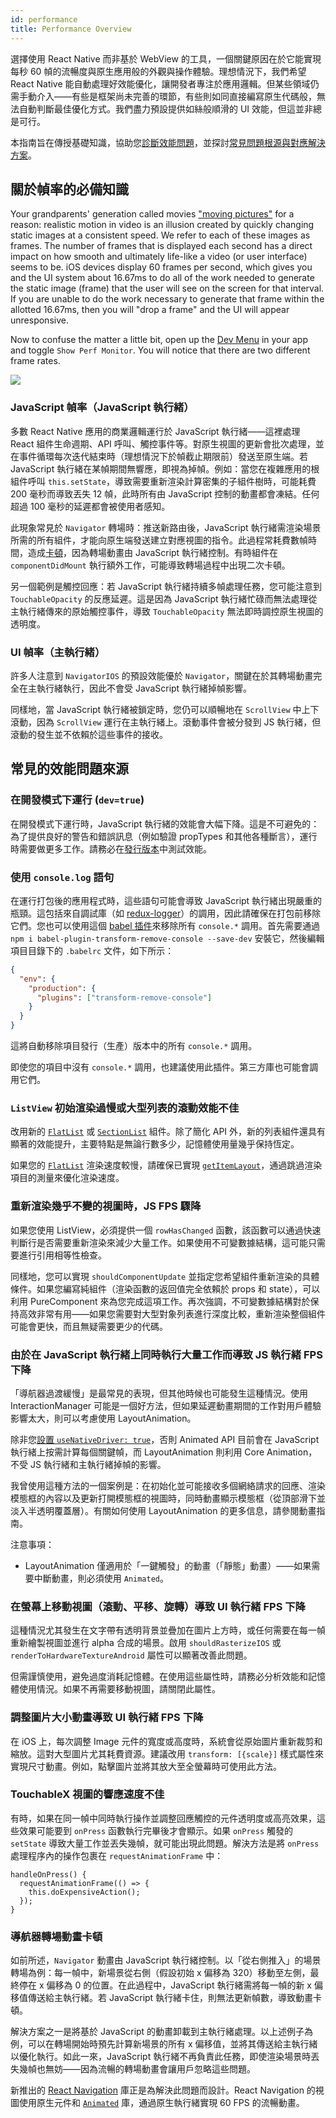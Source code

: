 ```yaml
---
id: performance
title: Performance Overview
---
```


選擇使用 React Native 而非基於 WebView 的工具，一個關鍵原因在於它能實現每秒 60 幀的流暢度與原生應用般的外觀與操作體驗。理想情況下，我們希望 React Native 能自動處理好效能優化，讓開發者專注於應用邏輯。但某些領域仍需手動介入——有些是框架尚未完善的環節，有些則如同直接編寫原生代碼般，無法自動判斷最佳優化方式。我們盡力預設提供如絲般順滑的 UI 效能，但這並非總是可行。

本指南旨在傳授基礎知識，協助您[診斷效能問題](profiling.md)，並探討[常見問題根源與對應解決方案](performance.md#common-sources-of-performance-problems)。

## 關於幀率的必備知識

Your grandparents' generation called movies ["moving pictures"](https://www.youtube.com/watch?v=F1i40rnpOsA) for a reason: realistic motion in video is an illusion created by quickly changing static images at a consistent speed. We refer to each of these images as frames. The number of frames that is displayed each second has a direct impact on how smooth and ultimately life-like a video (or user interface) seems to be. iOS devices display 60 frames per second, which gives you and the UI system about 16.67ms to do all of the work needed to generate the static image (frame) that the user will see on the screen for that interval. If you are unable to do the work necessary to generate that frame within the allotted 16.67ms, then you will "drop a frame" and the UI will appear unresponsive.

Now to confuse the matter a little bit, open up the [Dev Menu](debugging.md#accessing-the-dev-menu) in your app and toggle `Show Perf Monitor`. You will notice that there are two different frame rates.

![](/docs/assets/PerfUtil.png)

### JavaScript 幀率（JavaScript 執行緒）

多數 React Native 應用的商業邏輯運行於 JavaScript 執行緒——這裡處理 React 組件生命週期、API 呼叫、觸控事件等。對原生視圖的更新會批次處理，並在事件循環每次迭代結束時（理想情況下於幀截止期限前）發送至原生端。若 JavaScript 執行緒在某幀期間無響應，即視為掉幀。例如：當您在複雜應用的根組件呼叫 `this.setState`，導致需要重新渲染計算密集的子組件樹時，可能耗費 200 毫秒而導致丟失 12 幀，此時所有由 JavaScript 控制的動畫都會凍結。任何超過 100 毫秒的延遲都會被使用者感知。

此現象常見於 `Navigator` 轉場時：推送新路由後，JavaScript 執行緒需渲染場景所需的所有組件，才能向原生端發送建立對應視圖的指令。此過程常耗費數幀時間，造成[卡頓](http://jankfree.org/)，因為轉場動畫由 JavaScript 執行緒控制。有時組件在 `componentDidMount` 執行額外工作，可能導致轉場過程中出現二次卡頓。

另一個範例是觸控回應：若 JavaScript 執行緒持續多幀處理任務，您可能注意到 `TouchableOpacity` 的反應延遲。這是因為 JavaScript 執行緒忙碌而無法處理從主執行緒傳來的原始觸控事件，導致 `TouchableOpacity` 無法即時調控原生視圖的透明度。

### UI 幀率（主執行緒）

許多人注意到 `NavigatorIOS` 的預設效能優於 `Navigator`，關鍵在於其轉場動畫完全在主執行緒執行，因此不會受 JavaScript 執行緒掉幀影響。

同樣地，當 JavaScript 執行緒被鎖定時，您仍可以順暢地在 `ScrollView` 中上下滾動，因為 `ScrollView` 運行在主執行緒上。滾動事件會被分發到 JS 執行緒，但滾動的發生並不依賴於這些事件的接收。

## 常見的效能問題來源

### 在開發模式下運行 (`dev=true`)

在開發模式下運行時，JavaScript 執行緒的效能會大幅下降。這是不可避免的：為了提供良好的警告和錯誤訊息（例如驗證 propTypes 和其他各種斷言），運行時需要做更多工作。請務必在[發行版本](running-on-device.md#building-your-app-for-production)中測試效能。

### 使用 `console.log` 語句

在運行打包後的應用程式時，這些語句可能會導致 JavaScript 執行緒出現嚴重的瓶頸。這包括來自調試庫（如 [redux-logger](https://github.com/evgenyrodionov/redux-logger)）的調用，因此請確保在打包前移除它們。您也可以使用這個 [babel 插件](https://babeljs.io/docs/plugins/transform-remove-console/)來移除所有 `console.*` 調用。首先需要通過 `npm i babel-plugin-transform-remove-console --save-dev` 安裝它，然後編輯項目目錄下的 `.babelrc` 文件，如下所示：

```json
{
  "env": {
    "production": {
      "plugins": ["transform-remove-console"]
    }
  }
}
```

這將自動移除項目發行（生產）版本中的所有 `console.*` 調用。

即使您的項目中沒有 `console.*` 調用，也建議使用此插件。第三方庫也可能會調用它們。

### `ListView` 初始渲染過慢或大型列表的滾動效能不佳

改用新的 [`FlatList`](flatlist.md) 或 [`SectionList`](sectionlist.md) 組件。除了簡化 API 外，新的列表組件還具有顯著的效能提升，主要特點是無論行數多少，記憶體使用量幾乎保持恆定。

如果您的 [`FlatList`](flatlist.md) 渲染速度較慢，請確保已實現 [`getItemLayout`](flatlist.md#getitemlayout)，通過跳過渲染項目的測量來優化渲染速度。

### 重新渲染幾乎不變的視圖時，JS FPS 驟降

如果您使用 ListView，必須提供一個 `rowHasChanged` 函數，該函數可以通過快速判斷行是否需要重新渲染來減少大量工作。如果使用不可變數據結構，這可能只需要進行引用相等性檢查。

同樣地，您可以實現 `shouldComponentUpdate` 並指定您希望組件重新渲染的具體條件。如果您編寫純組件（渲染函數的返回值完全依賴於 props 和 state），可以利用 PureComponent 來為您完成這項工作。再次強調，不可變數據結構對於保持高效非常有用——如果您需要對大型對象列表進行深度比較，重新渲染整個組件可能會更快，而且無疑需要更少的代碼。

### 由於在 JavaScript 執行緒上同時執行大量工作而導致 JS 執行緒 FPS 下降

「導航器過渡緩慢」是最常見的表現，但其他時候也可能發生這種情況。使用 InteractionManager 可能是一個好方法，但如果延遲動畫期間的工作對用戶體驗影響太大，則可以考慮使用 LayoutAnimation。

除非您[設置 `useNativeDriver: true`](/blog/2017/02/14/using-native-driver-for-animated#how-do-i-use-this-in-my-app)，否則 Animated API 目前會在 JavaScript 執行緒上按需計算每個關鍵幀，而 LayoutAnimation 則利用 Core Animation，不受 JS 執行緒和主執行緒掉幀的影響。

我曾使用這種方法的一個案例是：在初始化並可能接收多個網絡請求的回應、渲染模態框的內容以及更新打開模態框的視圖時，同時動畫顯示模態框（從頂部滑下並淡入半透明覆蓋層）。有關如何使用 LayoutAnimation 的更多信息，請參閱動畫指南。

注意事項：

- LayoutAnimation 僅適用於「一鍵觸發」的動畫（「靜態」動畫）——如果需要中斷動畫，則必須使用 `Animated`。

### 在螢幕上移動視圖（滾動、平移、旋轉）導致 UI 執行緒 FPS 下降

這種情況尤其發生在文字帶有透明背景並疊加在圖片上方時，或任何需要在每一幀重新繪製視圖並進行 alpha 合成的場景。啟用 `shouldRasterizeIOS` 或 `renderToHardwareTextureAndroid` 屬性可以顯著改善此問題。

但需謹慎使用，避免過度消耗記憶體。在使用這些屬性時，請務必分析效能和記憶體使用情況。如果不再需要移動視圖，請關閉此屬性。

### 調整圖片大小動畫導致 UI 執行緒 FPS 下降

在 iOS 上，每次調整 Image 元件的寬度或高度時，系統會從原始圖片重新裁剪和縮放。這對大型圖片尤其耗費資源。建議改用 `transform: [{scale}]` 樣式屬性來實現尺寸動畫。例如，點擊圖片並將其放大至全螢幕時可使用此方法。

### TouchableX 視圖的響應速度不佳

有時，如果在同一幀中同時執行操作並調整回應觸控的元件透明度或高亮效果，這些效果可能要到 `onPress` 函數執行完畢後才會顯示。如果 `onPress` 觸發的 `setState` 導致大量工作並丟失幾幀，就可能出現此問題。解決方法是將 `onPress` 處理程序內的操作包裹在 `requestAnimationFrame` 中：

```tsx
handleOnPress() {
  requestAnimationFrame(() => {
    this.doExpensiveAction();
  });
}
```

### 導航器轉場動畫卡頓

如前所述，`Navigator` 動畫由 JavaScript 執行緒控制。以「從右側推入」的場景轉場為例：每一幀中，新場景從右側（假設初始 x 偏移為 320）移動至左側，最終停在 x 偏移為 0 的位置。在此過程中，JavaScript 執行緒需將每一幀的新 x 偏移值傳送給主執行緒。若 JavaScript 執行緒卡住，則無法更新幀數，導致動畫卡頓。

解決方案之一是將基於 JavaScript 的動畫卸載到主執行緒處理。以上述例子為例，可以在轉場開始時預先計算新場景的所有 x 偏移值，並將其傳送給主執行緒以優化執行。如此一來，JavaScript 執行緒不再負責此任務，即使渲染場景時丟失幾幀也無妨——因為流暢的轉場動畫會讓用戶忽略這些問題。

新推出的 [React Navigation](navigation.md) 庫正是為解決此問題而設計。React Navigation 的視圖使用原生元件和 [`Animated`](animated.md) 庫，通過原生執行緒實現 60 FPS 的流暢動畫。